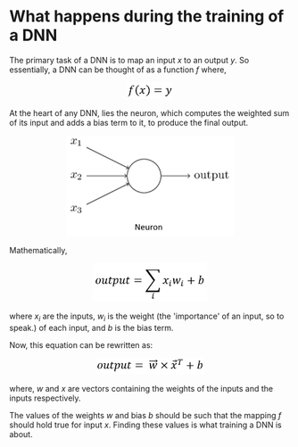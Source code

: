 # What happens during the training of a DNN

The primary task of a DNN is to map an input *x* to an output *y*. So essentially, a DNN can be thought of as a function *f* where,

<p align="center"><img src="res/equation1.png" height=30/></p>

At the heart of any DNN, lies the neuron, which computes the weighted sum of its input and adds a bias term to it, to produce the final output.

<p align="center"><img src="res/neuron.png" width=300/></p>

Mathematically,
<p align="center"><img src="res/equation2.png" height=70/></p>

where *x<sub>i</sub>* are the inputs, *w<sub>i</sub>* is the weight (the 'importance' of an input, so to speak.) of each input, and *b* is the bias term.

Now, this equation can be rewritten as:
<p align="center"><img src="res/equation3.png" height=30/></p>

where, *w* and *x* are vectors containing the weights of the inputs and the inputs respectively.

The values of the weights *w* and bias *b* should be such that the mapping *f* should hold true for input *x*. Finding these values is what training a DNN is about.
